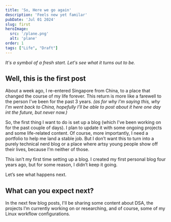 ```yaml
---
title: 'So, Here we go again'
description: 'Feels new yet familar'
pubDate: 'Jul 01 2024'
slug: first
heroImage: 
  src: '/plane.png'
  alt: 'plane'
order: 1
tags: ["Life", "Draft"]
---
```



*It's a symbol of a fresh start. Let's see what it turns out to be.*

## Well, this is the first post

About a week ago, I re-entered Singapore from China, to a place that changed the course of my life forever. This return is more like a farewell to the person I've been for the past 3 years. *(as for why I'm saying this, why I'm went back to China, hopefully I'll be able to post about it here one day int the future, but never now.)*

So, the first thing I want to do is set up a blog (which I’ve been working on for the past couple of days). I plan to update it with some ongoing projects and some life-related content. Of course, more importantly, I need a portfolio to help me land a stable job. But I don’t want this to turn into a purely technical nerd blog or a place where artsy young people show off their lives, because I’m neither of those.

This isn’t my first time setting up a blog. I created my first personal blog four years ago, but for some reason, I didn’t keep it going.

Let’s see what happens next.

## What can you expect next?

In the next few blog posts, I'll be sharing some content about DSA, the projects I’m currently working on or researching, and of course, some of my Linux workflow configurations.

